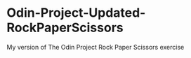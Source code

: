 # Odin-Project-Updated-RockPaperScissors
My version of The Odin Project Rock Paper Scissors exercise
